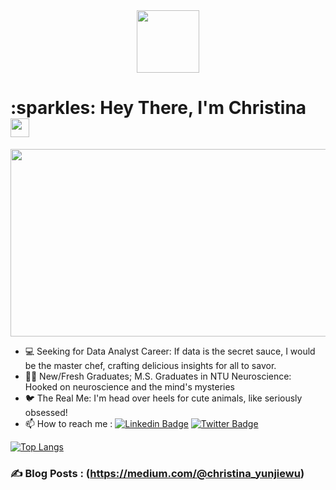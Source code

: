 <div id="header" align="center">
  <img src="https://media.giphy.com/media/v1.Y2lkPTc5MGI3NjExdnhzcnRkOXFtcXR0cHp2aWVpcGc2M3pnaDZvcjE4bXdxbWdqeG1peCZlcD12MV9pbnRlcm5hbF9naWZfYnlfaWQmY3Q9cw/jptSqy6yYse5AaDRn0/giphy.gif" width="100"/>
</div>

<h1>
  :sparkles: Hey There, I'm Christina
  <img src="https://media.giphy.com/media/hvRJCLFzcasrR4ia7z/giphy.gif" width="30px"/>
</h1>

<div align="center">
  <img src="https://media.giphy.com/media/dWesBcTLavkZuG35MI/giphy.gif" width="600" height="300"/>
</div>

- :computer: Seeking for Data Analyst Career: If data is the secret sauce, I would be the master chef, crafting delicious insights for all to savor.
- :student: New/Fresh Graduates;  M.S. Graduates in NTU Neuroscience: Hooked on neuroscience and the mind's mysteries
- :bird: The Real Me: I'm head over heels for cute animals, like seriously obsessed!
- :mailbox: How to reach me : [![Linkedin Badge](https://img.shields.io/badge/-christinawu-blue?style=flat&logo=Linkedin&logoColor=white)](https://www.linkedin.com/in/yun-jie-christina-wu/) [![Twitter Badge](https://img.shields.io/badge/Twitter-blue?style=for-the-badge&logo=twitter&logoColor=white)](https://twitter.com/christina_jie)


[![Top Langs](https://github-readme-stats.vercel.app/api/top-langs/?username=yunjiewuw&layout=compact&theme=vision-friendly-dark)](https://github.com/anuraghazra/github-readme-stats)

### :writing_hand: Blog Posts : (https://medium.com/@christina_yunjiewu)
